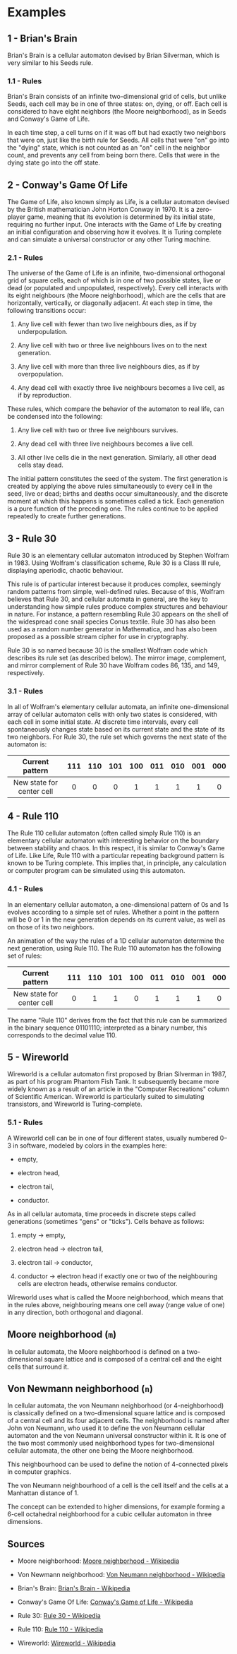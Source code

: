 # Examples

## 1 - Brian's Brain

Brian's Brain is a cellular automaton devised by Brian Silverman, which is very similar to his Seeds rule.

### 1.1 - Rules

Brian's Brain consists of an infinite two-dimensional grid of cells, but unlike Seeds, each cell may be in one of three states: on, dying, or off. Each cell is considered to have eight neighbors (the Moore neighborhood), as in Seeds and Conway's Game of Life.

In each time step, a cell turns on if it was off but had exactly two neighbors that were on, just like the birth rule for Seeds. All cells that were "on" go into the "dying" state, which is not counted as an "on" cell in the neighbor count, and prevents any cell from being born there. Cells that were in the dying state go into the off state.

## 2 - Conway's Game Of Life

The Game of Life, also known simply as Life, is a cellular automaton devised by the British mathematician John Horton Conway in 1970. It is a zero-player game, meaning that its evolution is determined by its initial state, requiring no further input. One interacts with the Game of Life by creating an initial configuration and observing how it evolves. It is Turing complete and can simulate a universal constructor or any other Turing machine.

### 2.1 - Rules

The universe of the Game of Life is an infinite, two-dimensional orthogonal grid of square cells, each of which is in one of two possible states, live or dead (or populated and unpopulated, respectively). Every cell interacts with its eight neighbours (the Moore neighborhood), which are the cells that are horizontally, vertically, or diagonally adjacent. At each step in time, the following transitions occur:

1) Any live cell with fewer than two live neighbours dies, as if by underpopulation.

2) Any live cell with two or three live neighbours lives on to the next generation.

3) Any live cell with more than three live neighbours dies, as if by overpopulation.

4) Any dead cell with exactly three live neighbours becomes a live cell, as if by reproduction.

These rules, which compare the behavior of the automaton to real life, can be condensed into the following:

1) Any live cell with two or three live neighbours survives.

2) Any dead cell with three live neighbours becomes a live cell.

3) All other live cells die in the next generation. Similarly, all other dead cells stay dead.

The initial pattern constitutes the seed of the system. The first generation is created by applying the above rules simultaneously to every cell in the seed, live or dead; births and deaths occur simultaneously, and the discrete moment at which this happens is sometimes called a tick. Each generation is a pure function of the preceding one. The rules continue to be applied repeatedly to create further generations.

## 3 - Rule 30

Rule 30 is an elementary cellular automaton introduced by Stephen Wolfram in 1983. Using Wolfram's classification scheme, Rule 30 is a Class III rule, displaying aperiodic, chaotic behaviour.

This rule is of particular interest because it produces complex, seemingly random patterns from simple, well-defined rules. Because of this, Wolfram believes that Rule 30, and cellular automata in general, are the key to understanding how simple rules produce complex structures and behaviour in nature. For instance, a pattern resembling Rule 30 appears on the shell of the widespread cone snail species Conus textile. Rule 30 has also been used as a random number generator in Mathematica, and has also been proposed as a possible stream cipher for use in cryptography.

Rule 30 is so named because 30 is the smallest Wolfram code which describes its rule set (as described below). The mirror image, complement, and mirror complement of Rule 30 have Wolfram codes 86, 135, and 149, respectively.

### 3.1 - Rules

In all of Wolfram's elementary cellular automata, an infinite one-dimensional array of cellular automaton cells with only two states is considered, with each cell in some initial state. At discrete time intervals, every cell spontaneously changes state based on its current state and the state of its two neighbors. For Rule 30, the rule set which governs the next state of the automaton is:

| Current pattern        	  | 111	| 110	| 101	| 100	| 011	| 010	| 001	| 000 |
|:-------------------------:|:---:|:---:|:---:|:---:|:---:|:---:|:---:|:---:|
| New state for center cell	|  0	|  0 	|  0 	|  1 	|  1 	|  1	|  1	|  0  |

## 4 - Rule 110

The Rule 110 cellular automaton (often called simply Rule 110) is an elementary cellular automaton with interesting behavior on the boundary between stability and chaos. In this respect, it is similar to Conway's Game of Life. Like Life, Rule 110 with a particular repeating background pattern is known to be Turing complete. This implies that, in principle, any calculation or computer program can be simulated using this automaton.

### 4.1 - Rules

In an elementary cellular automaton, a one-dimensional pattern of 0s and 1s evolves according to a simple set of rules. Whether a point in the pattern will be 0 or 1 in the new generation depends on its current value, as well as on those of its two neighbors.

An animation of the way the rules of a 1D cellular automaton determine the next generation, using Rule 110.
The Rule 110 automaton has the following set of rules:

| Current pattern	          | 111 |	110 |	101 |	100 |	011 |	010 |	001 |	000 |
|:-------------------------:|:---:|:---:|:---:|:---:|:---:|:---:|:---:|:---:|
| New state for center cell |	 0 	|  1  |	 1  |	 0  |	 1  |	 1	|  1	|  0  |

The name "Rule 110" derives from the fact that this rule can be summarized in the binary sequence 01101110; interpreted as a binary number, this corresponds to the decimal value 110.

## 5 - Wireworld

Wireworld is a cellular automaton first proposed by Brian Silverman in 1987, as part of his program Phantom Fish Tank. It subsequently became more widely known as a result of an article in the "Computer Recreations" column of Scientific American. Wireworld is particularly suited to simulating transistors, and Wireworld is Turing-complete.

### 5.1 - Rules

A Wireworld cell can be in one of four different states, usually numbered 0–3 in software, modeled by colors in the examples here:

- empty,

- electron head,

- electron tail,

- conductor.

As in all cellular automata, time proceeds in discrete steps called generations (sometimes "gens" or "ticks"). Cells behave as follows:

1) empty → empty,

2) electron head → electron tail,

3) electron tail → conductor,

4) conductor → electron head if exactly one or two of the neighbouring cells are electron heads, otherwise remains conductor.

Wireworld uses what is called the Moore neighborhood, which means that in the rules above, neighbouring means one cell away (range value of one) in any direction, both orthogonal and diagonal.

## Moore neighborhood (`m`)

In cellular automata, the Moore neighborhood is defined on a two-dimensional square lattice and is composed of a central cell and the eight cells that surround it.

## Von Newmann neighborhood (`n`)

In cellular automata, the von Neumann neighborhood (or 4-neighborhood) is classically defined on a two-dimensional square lattice and is composed of a central cell and its four adjacent cells. The neighborhood is named after John von Neumann, who used it to define the von Neumann cellular automaton and the von Neumann universal constructor within it. It is one of the two most commonly used neighborhood types for two-dimensional cellular automata, the other one being the Moore neighborhood.

This neighbourhood can be used to define the notion of 4-connected pixels in computer graphics.

The von Neumann neighbourhood of a cell is the cell itself and the cells at a Manhattan distance of 1.

The concept can be extended to higher dimensions, for example forming a 6-cell octahedral neighborhood for a cubic cellular automaton in three dimensions.

## Sources

- Moore neighborhood: [Moore neighborhood - Wikipedia](https://en.wikipedia.org/wiki/Moore_neighborhood)

- Von Newmann neighborhood: [Von Neumann neighborhood - Wikipedia](https://en.wikipedia.org/wiki/Von_Neumann_neighborhood)

- Brian's Brain: [Brian's Brain - Wikipedia](https://en.wikipedia.org/wiki/Brian's_Brain)

- Conway's Game Of Life: [Conway's Game of Life - Wikipedia](https://en.wikipedia.org/wiki/Conway's_Game_of_Life)

- Rule 30: [Rule 30 - Wikipedia](https://en.wikipedia.org/wiki/Rule_30)

- Rule 110: [Rule 110 - Wikipedia](https://en.wikipedia.org/wiki/Rule_110)

- Wireworld: [Wireworld - Wikipedia](https://en.wikipedia.org/wiki/Wireworld)
